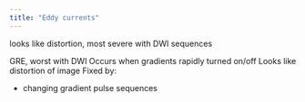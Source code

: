 ```yaml
---
title: "Eddy currents"
---
```

looks like distortion, most severe with DWI sequences

GRE, worst with DWI
Occurs when gradients rapidly turned on/off
Looks like distortion of image
Fixed by:
- changing gradient pulse sequences

